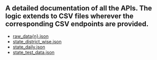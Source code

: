 ## A detailed documentation of all the APIs. The logic extends to CSV files wherever the corresponding CSV endpoints are provided.
- [raw_data{n}.json](rawdata.md)
- [state_district_wise.json](statedistrictwise.md)
- [state_daily.json](statedaily.md)
- [state_test_data.json](statetestdata.md)
